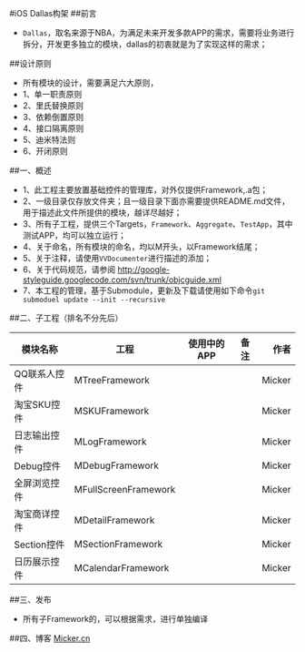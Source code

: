 #iOS Dallas构架
##前言
*  `Dallas`，取名来源于NBA，为满足未来开发多款APP的需求，需要将业务进行拆分，开发更多独立的模块，dallas的初衷就是为了实现这样的需求；

##设计原则
*  所有模块的设计，需要满足六大原则，
*  1、单一职责原则
*  2、里氏替换原则
*  3、依赖倒置原则
*  4、接口隔离原则
*  5、迪米特法则
*  6、开闭原则

##一、概述
* 1、此工程主要放置基础控件的管理库，对外仅提供Framework,.a包；
* 2、一级目录仅存放文件夹；且一级目录下面亦需要提供README.md文件，
     用于描述此文件所提供的模块，越详尽越好；
* 3、所有子工程，提供三个Targets，`Framework`、`Aggregate`、`TestApp`，其中测试APP，均可以独立运行；
* 4、关于命名，所有模块的命名，均以M开头，以Framework结尾；
* 5、关于注释，请使用`VVDocumenter`进行描述的添加；
* 6、关于代码规范，请参阅 http://google-styleguide.googlecode.com/svn/trunk/objcguide.xml
* 7、本工程的管理，基于Submodule，更新及下载请使用如下命令`git submoduel update --init --recursive`

##二、子工程（排名不分先后）

| 模块名称		|工程							| 使用中的APP	|    备注	|		作者	|
|---------------|-------------------------------|-----------|-----------|----------:|
|QQ联系人控件		|MTreeFramework				    | 			|			|     Micker|
|淘宝SKU控件		|MSKUFramework				    |		    |			|	  Micker|
|日志输出控件		|MLogFramework				    |		    |			|	  Micker|
|Debug控件		|MDebugFramework			    |		    |			|	  Micker|
|全屏浏览控件		|MFullScreenFramework		    |		    |			|	  Micker|
|淘宝商详控件		|MDetailFramework			    |		    |			|	  Micker|
|Section控件		|MSectionFramework			    |		    |			|	  Micker|
|日历展示控件		|MCalendarFramework			    |		    |			|	  Micker|

##三、发布
* 所有子Framework的，可以根据需求，进行单独编译

##四、博客
[Micker.cn](http://micker.cn)